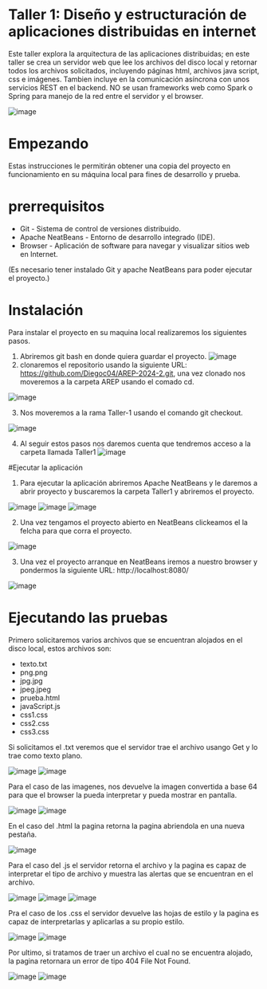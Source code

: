 # Taller 1: Diseño y estructuración de aplicaciones distribuidas en internet
Este taller explora la arquitectura de las aplicaciones distribuidas; en este taller se crea un servidor web que lee los archivos del disco local y retornar todos los archivos solicitados, incluyendo páginas html, archivos java script, css e imágenes. Tambien incluye en la comunicación asíncrona con unos servicios REST en el backend. NO se usan frameworks web como Spark o Spring para manejo de la red entre el servidor y el browser.

![image](https://github.com/user-attachments/assets/0bb08982-3fd2-4ab0-a9a3-ca48b70112ad)

# Empezando
Estas instrucciones le permitirán obtener una copia del proyecto en funcionamiento en su máquina local para fines de desarrollo y prueba. 

# prerrequisitos
* Git - Sistema de control de versiones distribuido.
* Apache NeatBeans - Entorno de desarrollo integrado (IDE).
* Browser - Aplicación de software para navegar y visualizar sitios web en Internet.

(Es necesario tener instalado Git y apache NeatBeans para poder ejecutar el proyecto.)

# Instalación
Para instalar el proyecto en su maquina local realizaremos los siguientes pasos.
1. Abriremos git bash en donde quiera guardar el proyecto.
![image](https://github.com/user-attachments/assets/88a41f67-60cc-4fa5-a909-3346c2a61ef5)
2. clonaremos el repositorio usando la siguiente URL: https://github.com/Diegoc04/AREP-2024-2.git, una vez clonado nos moveremos a la carpeta AREP usando el comado cd.

![image](https://github.com/user-attachments/assets/8dcde7c3-bbb8-4878-a12d-3abe75633ec4)

3. Nos moveremos a la rama Taller-1 usando el comando git checkout.
   
![image](https://github.com/user-attachments/assets/9864e4b8-5106-4fc6-8913-e5786716a215)

4. Al seguir estos pasos nos daremos cuenta que tendremos acceso a la carpeta llamada Taller1
![image](https://github.com/user-attachments/assets/4a4f495d-9b18-4441-bc88-608283b6d0e0)

#Ejecutar la aplicación
1. Para ejecutar la aplicación abriremos Apache NeatBeans y le daremos a abrir proyecto y buscaremos la carpeta Taller1 y abriremos el proyecto.
   
![image](https://github.com/user-attachments/assets/28534300-93c3-4253-be4f-c07d559658da)
![image](https://github.com/user-attachments/assets/214165f8-cafe-4cbe-8709-89d0fb36479d)
![image](https://github.com/user-attachments/assets/e42f38ac-f2c6-4b45-b566-5a1dcfb9894f)

2. Una vez tengamos el proyecto abierto en NeatBeans clickeamos el la felcha para que corra el proyecto.

![image](https://github.com/user-attachments/assets/bbc28a93-2729-4339-8acf-1c96bea922be)

3. Una vez el proyecto arranque en NeatBeans iremos a nuestro browser y pondermos la siguiente URL: http://localhost:8080/

![image](https://github.com/user-attachments/assets/c3a998ac-c541-4536-847c-d1eb4f132964)

# Ejecutando las pruebas
Primero solicitaremos varios archivos que se encuentran alojados en el disco local, estos archivos son:
* texto.txt
* png.png
* jpg.jpg
* jpeg.jpeg
* prueba.html
* javaScript.js
* css1.css
* css2.css
* css3.css

Si solicitamos el .txt veremos que el servidor trae el archivo usango Get y lo trae como texto plano.

![image](https://github.com/user-attachments/assets/80909720-b3b2-4279-abdd-d6a99a2b8f93)
![image](https://github.com/user-attachments/assets/a2e953e1-59c4-415a-898d-921491df405b)

Para el caso de las imagenes, nos devuelve la imagen convertida a base 64 para que el browser la pueda interpretar y pueda mostrar en pantalla.

![image](https://github.com/user-attachments/assets/da7114a7-ebe8-4f9c-962d-7cd9b35e79c9)
![image](https://github.com/user-attachments/assets/9d17de8a-9dac-43db-acec-50903cc0b26f)

En el caso del .html la pagina retorna la pagina abriendola en una nueva pestaña.

![image](https://github.com/user-attachments/assets/27c2b17d-605d-45d3-bcf3-214f606d3b7e)

Para el caso del .js el servidor retorna el archivo y la pagina es capaz de interpretar el tipo de archivo y muestra las alertas que se encuentran en el archivo.

![image](https://github.com/user-attachments/assets/5f575e34-8ce8-425e-a35d-ebdca94fc95c)
![image](https://github.com/user-attachments/assets/ec3293c2-cf8d-4794-8575-3e615bc18c40)
![image](https://github.com/user-attachments/assets/e37b551a-2f62-4462-b211-400bfe586bbd)

Pra el caso de los .css el servidor devuelve las hojas de estilo y la pagina es capaz de interpretarlas y aplicarlas a su propio estilo.

![image](https://github.com/user-attachments/assets/8d4145d3-1ec7-4411-9882-93c8ee0e8d5a)
![image](https://github.com/user-attachments/assets/1fa07333-6f50-4dee-82c8-772a8429c2d6)

Por ultimo, si tratamos de traer un archivo el cual no se encuentra alojado, la pagina retornara un error de tipo 404 File Not Found.

![image](https://github.com/user-attachments/assets/0373894b-16f9-483b-9b85-37352de99164)
![image](https://github.com/user-attachments/assets/55a36eb9-18cd-4504-8f81-a18d312c48b1)

















